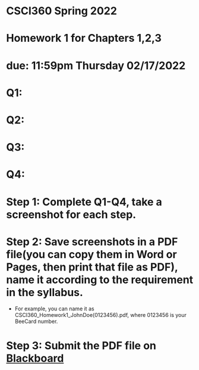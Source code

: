 # CSCI360 Spring 2022
# Homework 1 for Chapters 1,2,3
# due: 11:59pm Thursday 02/17/2022

# Q1: 
# Q2: 
# Q3: 
# Q4: 

# Step 1: Complete Q1-Q4, take a screenshot for each step.
# Step 2: Save screenshots in a PDF file(you can copy them in Word or Pages, then print that file as PDF), name it according to the requirement in the syllabus.
+ For example, you can name it as CSCI360_Homework1_JohnDoe(0123456).pdf, where 0123456 is your BeeCard number.
# Step 3: Submit the PDF file on [Blackboard](https://blackboard.sau.edu/)
